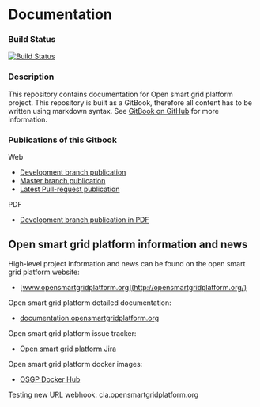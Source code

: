 # Documentation

### Build Status

[![Build Status](http://ci.opensmartgridplatform.org/job/OSGP_Documentation_development/badge/icon?style=plastic)](http://ci.opensmartgridplatform.org/job/OSGP_Documentation_development)

### Description

This repository contains documentation for Open smart grid platform project. This repository is built as a GitBook, therefore all content has to be written using markdown syntax. See [GitBook on GitHub](https://github.com/GitbookIO/gitbook) for more information.

### Publications of this Gitbook

Web
* [Development branch publication](http://documentation.opensmartgridplatform.org)
* [Master branch publication](http://documentation.opensmartgridplatform.org/documentation-master)
* [Latest Pull-request publication](http://documentation.opensmartgridplatform.org/documentation-pr)

PDF
* [Development branch publication in PDF](http://documentation.opensmartgridplatform.org/documentation-pdf)

## Open smart grid platform information and news

High-level project information and news can be found on the open smart grid platform website: 
* [www.opensmartgridplatform.org](http://opensmartgridplatform.org/)

Open smart grid platform detailed documentation:
* [documentation.opensmartgridplatform.org](http://documentation.opensmartgridplatform.org/)

Open smart grid platform issue tracker:
* [Open smart grid platform Jira](https://smartsocietyservices.atlassian.net/projects/OC/issues/)

Open smart grid platform docker images:
* [OSGP Docker Hub](https://hub.docker.com/u/sssda/dashboard/)

Testing new URL webhook: cla.opensmartgridplatform.org
